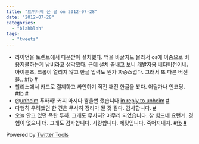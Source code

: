 ```yaml
---
title: "트위터에 쓴 글 on 2012-07-28"
date: "2012-07-28"
categories: 
  - "blahblah"
tags: 
  - "tweets"
---
```


- 라이언을 토렌트에서 다운받아 설치했다. 맥을 바꿀지도 몰라서 os에 이중으로 비용지불하는게 낭비라고 생각했다. 근데 설치 끝내고 보니 개발자용 베타버전이네. 아이튠즈, 크롬이 열리지 않고 한글 입력도 뭔가 짜증스럽다. 그래서 또 다른 버전을.. #[fb](http://search.twitter.com/search?q=%23fb) [#](http://twitter.com/blurblah/statuses/227162484186955776)
- 할리스에서 카드로 결제하고 싸인하기 직전 깨진 한글을 봤다. 어딜가나 인코딩. #[fb](http://search.twitter.com/search?q=%23fb) [#](http://twitter.com/blurblah/statuses/227742848236273664)
- @[unheim](http://twitter.com/unheim) 푸하하! 커피 마시다 뿜을뻔 했습니다 [in reply to unheim](http://twitter.com/unheim/statuses/227733589175980032) [#](http://twitter.com/blurblah/statuses/227745087952674817)
- 다행히 우려했던 한 건은 무사히 정리가 될 것 같다. 감사합니다. [#](http://twitter.com/blurblah/statuses/228019356897013760)
- 오늘 안고 있던 폭탄 투하. 그래도 무사히? 마무리 되었습니다. 참 힘드네 요런게. 경험이 없으니 더. 그래도 감사합니다. 사랑합니다. 제탓입니다. 죽어지내자. #[fb](http://search.twitter.com/search?q=%23fb) [#](http://twitter.com/blurblah/statuses/228543949453795328)

Powered by [Twitter Tools](http://alexking.org/projects/wordpress)
